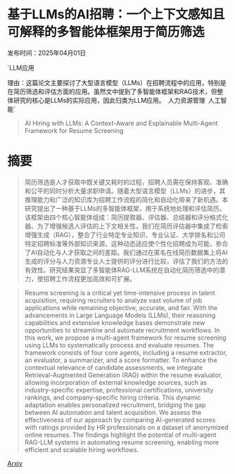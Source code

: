 # 基于LLMs的AI招聘：一个上下文感知且可解释的多智能体框架用于简历筛选

发布时间：2025年04月01日

`LLM应用

理由：这篇论文主要探讨了大型语言模型（LLMs）在招聘流程中的应用，特别是在简历筛选和评估方面的应用。虽然文中提到了多智能体框架和RAG技术，但整体研究的核心是LLMs的实际应用，因此归类为LLM应用。` `人力资源管理` `人工智能`

> AI Hiring with LLMs: A Context-Aware and Explainable Multi-Agent Framework for Resume Screening

# 摘要

> 简历筛选是人才获取中既关键又耗时的过程，招聘人员需在保持客观、准确和公平的同时分析大量求职申请。随着大型语言模型（LLMs）的进步，其推理能力和广泛的知识库为招聘工作流程的简化和自动化带来了新机遇。本研究提出了一种基于LLMs的多智能体框架，用于系统地处理和评估简历。该框架由四个核心智能体组成：简历提取器、评估器、总结器和评分格式化器。为了增强候选人评估的上下文相关性，我们在简历评估器中集成了检索增强生成（RAG），整合了行业特定专业知识、专业认证、大学排名和公司特定招聘标准等外部知识来源。这种动态适应使个性化招聘成为可能，弥合了AI自动化与人才获取之间的差距。我们通过在匿名在线简历数据集上将AI生成的评分与人力资源专业人士提供的评分进行比较，评估了我们的方法的有效性。研究结果突显了多智能体RAG-LLM系统在自动化简历筛选中的潜力，使招聘工作流程更加高效和可扩展。

> Resume screening is a critical yet time-intensive process in talent acquisition, requiring recruiters to analyze vast volume of job applications while remaining objective, accurate, and fair. With the advancements in Large Language Models (LLMs), their reasoning capabilities and extensive knowledge bases demonstrate new opportunities to streamline and automate recruitment workflows. In this work, we propose a multi-agent framework for resume screening using LLMs to systematically process and evaluate resumes. The framework consists of four core agents, including a resume extractor, an evaluator, a summarizer, and a score formatter. To enhance the contextual relevance of candidate assessments, we integrate Retrieval-Augmented Generation (RAG) within the resume evaluator, allowing incorporation of external knowledge sources, such as industry-specific expertise, professional certifications, university rankings, and company-specific hiring criteria. This dynamic adaptation enables personalized recruitment, bridging the gap between AI automation and talent acquisition. We assess the effectiveness of our approach by comparing AI-generated scores with ratings provided by HR professionals on a dataset of anonymized online resumes. The findings highlight the potential of multi-agent RAG-LLM systems in automating resume screening, enabling more efficient and scalable hiring workflows.

[Arxiv](https://arxiv.org/abs/2504.02870)